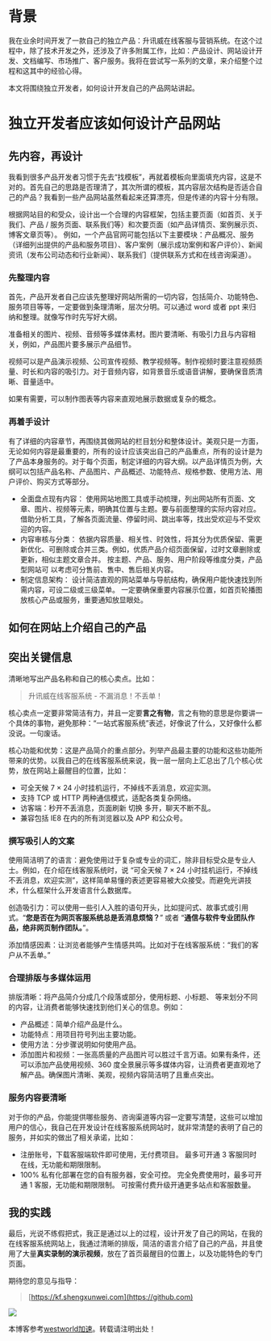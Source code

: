 
# 背景


我在业余时间开发了一款自己的独立产品：升讯威在线客服与营销系统。在这个过程中，除了技术开发之外，还涉及了许多附属工作，比如：产品设计、网站设计开发、文档编写、市场推广、客户服务。我将在尝试写一系列的文章，来介绍整个过程和这其中的经验心得。


本文将围绕独立开发者，如何设计开发自己的产品网站讲起。


# 独立开发者应该如何设计产品网站


## 先内容，再设计


我看到很多产品开发者习惯于先去“找模板”，再就着模板向里面填充内容，这是不对的。首先自己的思路是否理清了，其次所谓的模板，其内容层次结构是否适合自己的产品？我看到一些产品网站虽然看起来还算漂亮，但是传递的内容十分有限。


根据网站目的和受众，设计出一个合理的内容框架，包括主要页面（如首页、关于我们、产品 / 服务页面、联系我们等）和次要页面（如产品详情页、案例展示页、博客文章页等）。
例如，一个产品官网可能包括以下主要模块：产品概况、服务（详细列出提供的产品和服务项目）、客户案例（展示成功案例和客户评价）、新闻资讯（发布公司动态和行业新闻）、联系我们（提供联系方式和在线咨询渠道）。


### 先整理内容


首先，产品开发者自己应该先整理好网站所需的一切内容，包括简介、功能特色、服务项目等等，一定要做到条理清晰，层次分明。可以通过 word 或者 ppt 来归纳和整理。就像写作时先写好大纲。


准备相关的图片、视频、音频等多媒体素材。图片要清晰、有吸引力且与内容相关，例如，产品图片要多展示产品细节。


视频可以是产品演示视频、公司宣传视频、教学视频等。制作视频时要注意视频质量、时长和内容的吸引力。对于音频内容，如背景音乐或语音讲解，要确保音质清晰、音量适中。


如果有需要，可以制作图表等内容来直观地展示数据或复杂的概念。


### 再着手设计


有了详细的内容章节，再围绕其做网站的栏目划分和整体设计。美观只是一方面，无论如何内容是最重要的，所有的设计应该突出自己的产品重点，所有的设计是为了产品本身服务的。对于每个页面，制定详细的内容大纲。以产品详情页为例，大纲可以包括产品名称、产品图片、产品概述、功能特点、规格参数、使用方法、用户评价、购买方式等部分。


* 全面盘点现有内容：
使用网站地图工具或手动梳理，列出网站所有页面、文章、图片、视频等元素，明确其位置与主题。要与前面整理的实际内容对应。
借助分析工具，了解各页面流量、停留时间、跳出率等，找出受欢迎与不受欢迎的内容。
* 内容审核与分类：
依据内容质量、相关性、时效性，将其分为优质保留、需更新优化、可删除或合并三类。例如，优质产品介绍页面保留，过时文章删除或更新，相似主题文章合并。
按主题、产品、服务、用户阶段等维度分类，产品型网站可 以考虑可分售前、售中、售后相关内容。
* 制定信息架构：
设计简洁直观的网站菜单与导航结构，确保用户能快速找到所需内容，可设二级或三级菜单。
一定要确保重要内容展示位置，如首页轮播图放核心产品或服务，重要通知放显眼处。


## 如何在网站上介绍自己的产品


## 突出关键信息


清晰地写出产品名称和自己的核心卖点。比如：



> 升讯威在线客服系统 \- 不漏消息！不丢单！


核心卖点一定要非常简洁有力，并且一定要**言之有物**，言之有物的意思是你要讲一个具体的事物，避免那种：“一站式客服系统”表述，好像说了什么，又好像什么都没说。一句废话。


核心功能和优势：这是产品简介的重点部分。列举产品最主要的功能和这些功能所带来的优势。以我自己的在线客服系统来说，我一层一层向上汇总出了几个核心优势，放在网站上最醒目的位置，比如：


* 可全天候 7 × 24 小时挂机运行，不掉线不丢消息，欢迎实测。
* 支持 TCP 或 HTTP 两种通信模式，适配各类复杂网络。
* 访客端：秒开不丢消息，页面刷新 切换 多开，聊天不断不乱。
* 兼容包括 IE8 在内的所有浏览器以及 APP 和公众号。


### 撰写吸引人的文案


使用简洁明了的语言：避免使用过于复杂或专业的词汇，除非目标受众是专业人士。例如，在介绍在线客服系统时，说 “可全天候 7 × 24 小时挂机运行，不掉线不丢消息，欢迎实测”，这样简单易懂的表述更容易被大众接受。而避免光讲技术，什么框架什么开发语言什么数据库。


创造吸引力：可以使用一些引人入胜的语句开头，比如提问式、故事式或引用式。“**您是否在为网页客服系统总是丢消息烦恼？**” 或者 “**通信与软件专业团队作品，绝非网页制作团队。**”。


添加情感因素：让浏览者能够产生情感共鸣。比如对于在线客服系统：“我们的客户从不丢单。”


### 合理排版与多媒体运用


排版清晰：将产品简介分成几个段落或部分，使用标题、小标题、 等来划分不同的内容，让消费者能够快速找到他们关心的信息。例如：


* 产品概述：简单介绍产品是什么。
* 功能特点：用项目符号列出主要功能。
* 使用方法：分步骤说明如何使用产品。
* 添加图片和视频：一张高质量的产品图片可以胜过千言万语。如果有条件，还可以添加产品使用视频、360 度全景展示等多媒体内容，让消费者更直观地了解产品。确保图片清晰、美观，视频内容简洁明了且重点突出。


### 服务内容要清晰


对于你的产品，你能提供哪些服务、咨询渠道等内容一定要写清楚，这些可以增加用户的信心，我自己在开发设计在线客服系统网站时，就非常清楚的表明了自己的服务，并如实的做出了相关承诺，比如：


* 注册账号，下载客服端软件即可使用，无付费项目。 最多可开通 3 客服同时在线，无功能和期限限制。
* 100% 私有化部署在您的自有服务器，安全可控。 完全免费使用时，最多可开通 1 客服，无功能和期限限制。 可按需付费升级开通更多站点和客服数量。


## 我的实践


最后，光说不练假把式，我正是通过以上的过程，设计开发了自己的网站，在我的在线客服系统网站上，我通过清晰的排版，简洁的语言介绍了自己的产品，并且使用了大量**真实录制的演示视频**，放在了首页最醒目的位置上，以及功能特色的专门页面。


期待您的意见与指导：



> [https://kf.shengxunwei.com](https://github.com)


![](https://img2024.cnblogs.com/blog/78019/202411/78019-20241128131301980-664128603.jpg)


 本博客参考[westworld加速](https://xbsj9.com)。转载请注明出处！
